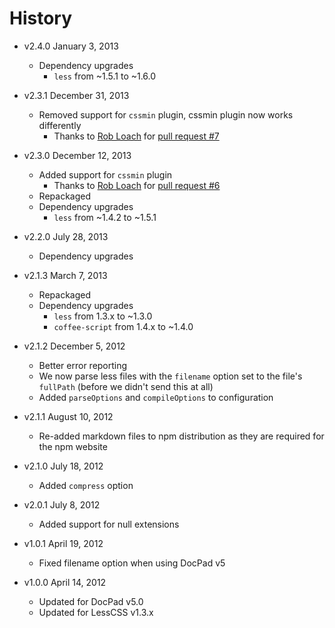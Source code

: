 # History

- v2.4.0 January 3, 2013
	- Dependency upgrades
		-  `less` from ~1.5.1 to ~1.6.0

- v2.3.1 December 31, 2013
	- Removed support for `cssmin` plugin, cssmin plugin now works differently
		- Thanks to [Rob Loach](https://github.com/RobLoach) for [pull request #7](https://github.com/docpad/docpad-plugin-less/pull/7)

- v2.3.0 December 12, 2013
	- Added support for `cssmin` plugin
		- Thanks to [Rob Loach](https://github.com/RobLoach) for [pull request #6](https://github.com/docpad/docpad-plugin-less/pull/6)
	- Repackaged
	- Dependency upgrades
		-  `less` from ~1.4.2 to ~1.5.1

- v2.2.0 July 28, 2013
	- Dependency upgrades

- v2.1.3 March 7, 2013
	- Repackaged
	- Dependency upgrades
		-  `less` from 1.3.x to ~1.3.0
		-  `coffee-script` from 1.4.x to ~1.4.0

- v2.1.2 December 5, 2012
	- Better error reporting
	- We now parse less files with the `filename` option set to the file's `fullPath` (before we didn't send this at all)
	- Added `parseOptions` and `compileOptions` to configuration

- v2.1.1 August 10, 2012
	- Re-added markdown files to npm distribution as they are required for the npm website

- v2.1.0 July 18, 2012
	- Added `compress` option

- v2.0.1 July 8, 2012
	- Added support for null extensions

- v1.0.1 April 19, 2012
	- Fixed filename option when using DocPad v5

- v1.0.0 April 14, 2012
	- Updated for DocPad v5.0
	- Updated for LessCSS v1.3.x